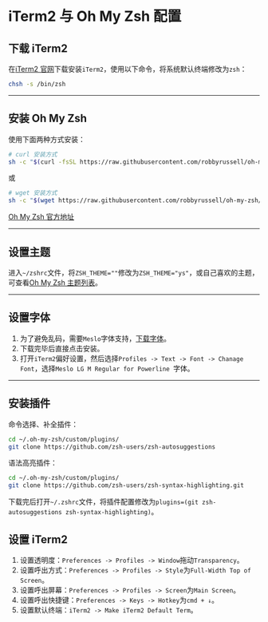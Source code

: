 # iTerm2 与 Oh My Zsh 配置

## 下载 iTerm2

在[iTerm2 官网](https://www.iterm2.com/)下载安装`iTerm2`，使用以下命令，将系统默认终端修改为`zsh`：

```bash
chsh -s /bin/zsh
```

---

## 安装 Oh My Zsh

使用下面两种方式安装：

```bash
# curl 安装方式
sh -c "$(curl -fsSL https://raw.githubusercontent.com/robbyrussell/oh-my-zsh/master/tools/install.sh)"
```

或

```bash
# wget 安装方式
sh -c "$(wget https://raw.githubusercontent.com/robbyrussell/oh-my-zsh/master/tools/install.sh -O -)"
```

[Oh My Zsh 官方地址](https://github.com/ohmyzsh/ohmyzsh)

---

## 设置主题

进入`~/zshrc`文件，将`ZSH_THEME=""`修改为`ZSH_THEME="ys"`，或自己喜欢的主题，可查看[Oh My Zsh 主题列表](https://github.com/ohmyzsh/ohmyzsh/wiki/Themes)。

---

## 设置字体

1. 为了避免乱码，需要`Meslo`字体支持，[下载字体](https://links.jianshu.com/go?to=https%3A%2F%2Fgithub.com%2Fpowerline%2Ffonts%2Fblob%2Fmaster%2FMeslo%2520Slashed%2FMeslo%2520LG%2520M%2520Regular%2520for%2520Powerline.ttf)。
2. 下载完毕后直接点击安装。
3. 打开`iTerm2`偏好设置，然后选择`Profiles -> Text -> Font -> Chanage Font`，选择`Meslo LG M Regular for Powerline `字体。

---

## 安装插件

命令选择、补全插件：

```bash
cd ~/.oh-my-zsh/custom/plugins/
git clone https://github.com/zsh-users/zsh-autosuggestions
```

语法高亮插件：

```bash
cd ~/.oh-my-zsh/custom/plugins/
git clone https://github.com/zsh-users/zsh-syntax-highlighting.git
```

下载完后打开`~/.zshrc`文件，将插件配置修改为`plugins=(git zsh-autosuggestions zsh-syntax-highlighting)`。

## 设置 iTerm2

1. 设置透明度：`Preferences -> Profiles -> Window`拖动`Transparency`。
2. 设置呼出方式：`Preferences -> Profiles -> Style`为`Full-Width Top of Screen`。
3. 设置呼出屏幕：`Preferences -> Profiles -> Screen`为`Main Screen`。
4. 设置呼出快捷键：`Preferences -> Keys -> Hotkey`为`cmd + ↓`。
5. 设置默认终端：`iTerm2 -> Make iTerm2 Default Term`。
